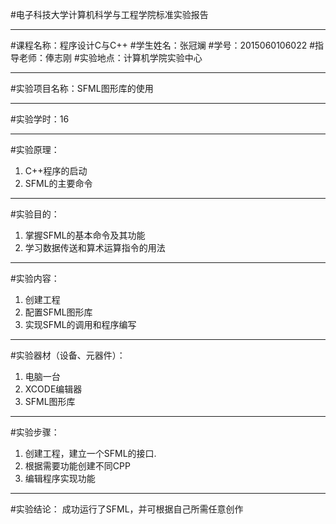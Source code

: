 #电子科技大学计算机科学与工程学院标准实验报告
***
#课程名称：程序设计C与C++
#学生姓名：张冠斓
#学号：2015060106022
#指导老师：俸志刚
#实验地点：计算机学院实验中心
***
#实验项目名称：SFML图形库的使用
***
#实验学时：16
***
#实验原理：
1. C++程序的启动
2. SFML的主要命令

***
#实验目的：
1. 掌握SFML的基本命令及其功能
2. 学习数据传送和算术运算指令的用法

***
#实验内容：
1. 创建工程
2. 配置SFML图形库
3. 实现SFML的调用和程序编写

***
#实验器材（设备、元器件）：
1. 电脑一台
2. XCODE编辑器
3. SFML图形库

***
#实验步骤：
1. 创建工程，建立一个SFML的接口.
2. 根据需要功能创建不同CPP
3. 编辑程序实现功能

***
#实验结论：
 成功运行了SFML，并可根据自己所需任意创作
